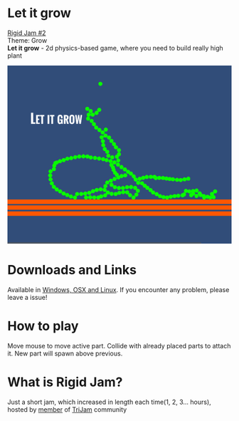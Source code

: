 # Let it grow
[Rigid Jam #2](https://itch.io/jam/rigidjam2)  
Theme: Grow  
**Let it grow** - 2d physics-based game, where you need to build really high plant

![Cover](Screenshots/Cover.png)

# Downloads and Links
Available in [Windows, OSX and Linux](https://itch.io/jam/rigidjam). If you encounter any problem, please leave a issue! 

# How to play
Move mouse to move active part. Collide with already placed parts to attach it. New part will spawn above previous.

# What is Rigid Jam?
Just a short jam, which increased in length each time(1, 2, 3... hours), hosted by [member](https://discordapp.com/invite/2vkeudT) of [TriJam](https://discordapp.com/invite/DScpGwU) community
